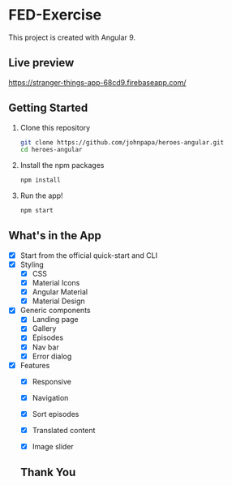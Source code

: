 # FED-Exercise

This project is created with Angular 9.

## Live preview

https://stranger-things-app-68cd9.firebaseapp.com/

## Getting Started

1. Clone this repository

   ```bash
   git clone https://github.com/johnpapa/heroes-angular.git
   cd heroes-angular
   ```

1. Install the npm packages

   ```bash
   npm install
   ```

1. Run the app!

   ```bash
   npm start
    ```
    
## What's in the App

- [x] Start from the official quick-start and CLI
- [x] Styling
  - [x] CSS
  - [x] Material Icons
  - [x] Angular Material
  - [x] Material Design
- [x] Generic components
  - [x] Landing page
  - [x] Gallery
  - [x] Episodes
  - [x] Nav bar
  - [x] Error dialog
- [x] Features
  - [x] Responsive
  - [x] Navigation
  - [x] Sort episodes
  - [x] Translated content
  - [x] Image slider
 
  
  ## Thank You
